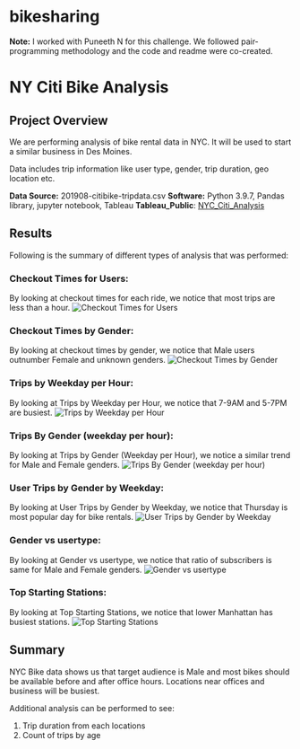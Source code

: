 # bikesharing

**Note:**
I worked with Puneeth N for this challenge. We followed pair-programming methodology and the code and readme were co-created.

# **NY Citi Bike Analysis**

## **Project Overview**

We are performing analysis of bike rental data in NYC. It will be used to start a similar business in Des Moines.

Data includes trip information like user type, gender, trip duration, geo location etc.

**Data Source:** 201908-citibike-tripdata.csv
**Software:** Python 3.9.7, Pandas library, jupyter notebook, Tableau
**Tableau_Public**: [NYC_Citi_Analysis](https://public.tableau.com/app/profile/aman.s.gill/viz/NYC_Citi_Bike_Analysis/CheckoutTimesforUsers?publish=yes)

## **Results**

Following is the summary of different types of analysis that was performed:

### Checkout Times for Users: 
By looking at checkout times for each ride, we notice that most trips are less than a hour.
![Checkout Times for Users](/data/Checkout_Times_for_Users.png)

### Checkout Times by Gender: 
By looking at checkout times by gender, we notice that Male users outnumber Female and unknown genders.
![Checkout Times by Gender](data/Checkout_Times_by_Gender.png)

### Trips by Weekday per Hour: 
By looking at Trips by Weekday per Hour, we notice that 7-9AM and 5-7PM are busiest.
![Trips by Weekday per Hour](/data/Trips_by_Weekday_per_Hour.png)

### Trips By Gender (weekday per hour): 
By looking at Trips by Gender (Weekday per Hour), we notice a similar trend for Male and Female genders.
![Trips By Gender (weekday per hour)](/data/Trips_By_Gender_(weekday_per_hour).png)

### User Trips by Gender by Weekday: 
By looking at User Trips by Gender by Weekday, we notice that Thursday is most popular day for bike rentals.
![User Trips by Gender by Weekday](/data/User_Trips_by_Gender_by_Weekday.png)

### Gender vs usertype: 
By looking at Gender vs usertype, we notice that ratio of subscribers is same for Male and Female genders.
![Gender vs usertype](/data/Gender_vs_usertype.png)

### Top Starting Stations: 
By looking at Top Starting Stations, we notice that lower Manhattan has busiest stations.
![Top Starting Stations](/data/Top_Starting_Stations.png)

## **Summary**

NYC Bike data shows us that target audience is Male and most bikes should be available before and after office hours. Locations near offices and business will be busiest. 

Additional analysis can be performed to see:
1. Trip duration from each locations
2. Count of trips by age